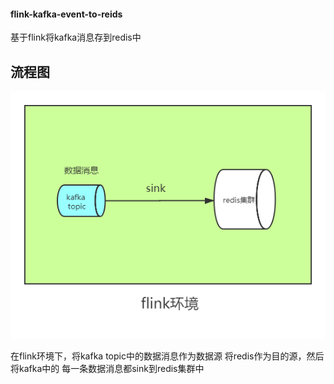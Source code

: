 #### flink-kafka-event-to-reids

基于flink将kafka消息存到redis中

## 流程图
![1603331277515](..\image\flink-kafka-event-to-reids.png)

在flink环境下，将kafka topic中的数据消息作为数据源 将redis作为目的源，然后将kafka中的
每一条数据消息都sink到redis集群中